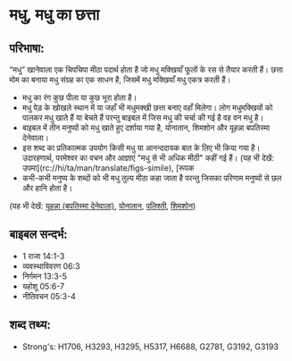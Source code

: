 # मधु, मधु का छत्ता #

## परिभाषा: ##

“मधु” खानेवाला एक चिपचिपा मीठा पदार्थ होता है जो मधु मक्खियाँ फूलों के रस से तैयार करती हैं। छत्ता मोम का बनाया मधु संग्रह का एक साधन है, जिसमें मधु मक्खियाँ मधु एकत्र करती हैं।

* मधु का रंग कुछ पीला या कुछ भूरा होता है।
* मधु पेड़ के खोखले स्थान में या जहाँ भी मधुमक्खी छत्ता बनाए वहाँ मिलेगा। लोग मधुमक्खियों को पालकर मधु खाते हैं या बेचते हैं परन्तु बाइबल में जिस मधु की चर्चा की गई है वह वन मधु है।
* बाइबल में तीन मनुष्यों को मधु खाते हुए दर्शाया गया है, योनातान, शिमशोन और यूहन्ना बपतिस्मा देनेवाला।
* इस शब्द का प्रतिकात्मक उपयोग किसी मधु या आनन्ददायक बात के लिए भी किया गया है। उदारहणार्थ, परमेश्वर का वचन और आज्ञाएं "मधु से भी अधिक मीठी" कहीं गई हैं। (यह भी देखें: उपमा](rc://hi/ta/man/translate/figs-simile), [रूपक
* कभी-कभी मनुष्य के शब्दों को भी मधु तुल्य मीठा कहा जाता है परन्तु जिसका परिणाम मनुष्यों से छल और हानि होता है।

(यह भी देखें: [यूहन्ना (बपतिस्मा देनेवाला)](../johnthebaptist.md), [योनातान](../jonathan.md), [पलिश्ती](../philistines.md), [शिमशोन](../samson.md))

## बाइबल सन्दर्भ: ##

* 1 राजा 14:1-3
* व्यवस्थाविवरण 06:3
* निर्गमन 13:3-5
* यहोशू 05:6-7
* नीतिवचन 05:3-4

## शब्द तथ्य: ##

* Strong's: H1706, H3293, H3295, H5317, H6688, G2781, G3192, G3193
